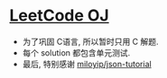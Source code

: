 # [LeetCode OJ](https://leetcode.com/)

- 为了巩固 C语言, 所以暂时只用 C 解题.
- 每个 solution 都包含单元测试.
- 最后, 特别感谢 [miloyip/json-tutorial](https://github.com/miloyip/json-tutorial)
